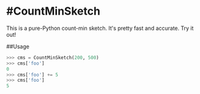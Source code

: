 #CountMinSketch
==============

This is a pure-Python count-min sketch. It's pretty fast and accurate. Try it out!

##Usage
```python
>>> cms = CountMinSketch(200, 500)
>>> cms['foo']
0
>>> cms['foo'] += 5
>>> cms['foo']
5
```
